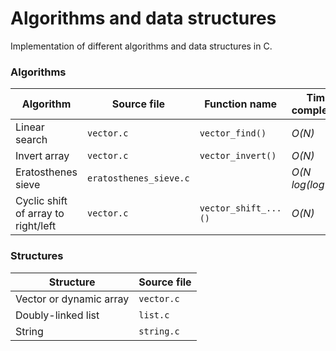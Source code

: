 # Algorithms and data structures

Implementation of different algorithms and data structures in C.

### Algorithms

| Algorithm | Source file | Function name | Time complexity |
| --------- | ----------- | ------------- | --------------- |
| Linear search | `vector.c` | `vector_find()` | *O(N)* |
| Invert array | `vector.c` | `vector_invert()` | *O(N)* |
| Eratosthenes sieve | `eratosthenes_sieve.c` |   | *O(N log(log N))* |
| Cyclic shift of array to right/left | `vector.c` | `vector_shift_...()` | *O(N)* |

### Structures

| Structure | Source file |
| --------- | ----------- |
| Vector or dynamic array | `vector.c` |
| Doubly-linked list | `list.c` |
| String | `string.c` |
